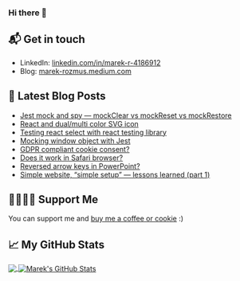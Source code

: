 ### Hi there 👋

## 📬 Get in touch

- LinkedIn: [linkedin.com/in/marek-r-4186912][1]
- Blog: [marek-rozmus.medium.com][2]


## 📕 Latest Blog Posts

<!-- BLOG-POST-LIST:START -->
- [Jest mock and spy — mockClear vs mockReset vs mockRestore](https://marek-rozmus.medium.com/jest-mock-and-spy-mockclear-vs-mockreset-vs-mockrestore-f52395581950?source=friends_link&sk=0958f2572071d35d8b3061491040f3ed)
- [React and dual/multi color SVG icon](https://marek-rozmus.medium.com/55cb38bc8afe?source=friends_link&sk=b9eeb32ed03cb26034a507ecd607ddd0)
- [Testing react select with react testing library](https://marek-rozmus.medium.com/testing-react-select-with-react-testing-library-3f7cebf2672c?source=friends_link&sk=e0c25c60aa0b758a3c480ee947c6dd1b)
- [Mocking window object with Jest](https://marek-rozmus.medium.com/mocking-window-object-d316050ae7a5?source=friends_link&sk=9d8ddce0b5bc37cdab0c721cbf617c6e)
- [GDPR compliant cookie consent?](https://medium.com/sandstreamdev/gdpr-compliant-cookie-consent-f6655fa1b5af?source=friends_link&sk=4a08ea5b558786cbced22fb31c834a51)
- [Does it work in Safari browser?](https://medium.com/sandstreamdev/does-it-work-in-safari-browser-4cf178583c1e?sk=de549a0acd03e32cada4453fb65668b7)
- [Reversed arrow keys in PowerPoint?](https://medium.com/sandstreamdev/reversed-arrow-keys-in-powerpoint-2576a5859f46?sk=3f949ad9efe5b57cedb5af4ee76c8428)
- [Simple website, “simple setup” — lessons learned (part 1)](https://medium.com/sandstreamdev/simple-website-simple-setup-lessons-learned-part-1-1942d9e3c960?sk=ea79b6fbfdcf93f3aa18c1bf0ebe8707)
<!-- BLOG-POST-LIST:END -->

## 🤜🏻🤛🏻 Support Me

You can support me and [buy me a coffee or cookie][3] :)

## &#x1f4c8; My GitHub Stats

<a href="https://github.com/marekrozmus/marekrozmus">
  <img align="center" src="https://github-readme-stats.vercel.app/api/top-langs/?username=marekrozmus&title_color=ffffff&text_color=c9cacc&icon_color=2bbc8a&bg_color=1d1f21" />
</a>

<a href="https://github.com/marekrozmus/marekrozmus">
  <img align="center" src="https://github-readme-stats.vercel.app/api?username=marekrozmus&show_icons=true&line_height=27&count_private=true&title_color=ffffff&text_color=c9cacc&icon_color=2bbc8a&bg_color=1d1f21" alt="Marek's GitHub Stats" />
</a>

[1]: https://www.linkedin.com/in/marek-r-4186912/
[2]: https://marek-rozmus.medium.com/
[3]: https://www.buymeacoffee.com/froostrat

<!--
**marekrozmus/marekrozmus** is a ✨ _special_ ✨ repository because its `README.md` (this file) appears on your GitHub profile.

Here are some ideas to get you started:

- 🔭 I’m currently working on ...
- 🌱 I’m currently learning ...
- 👯 I’m looking to collaborate on ...
- 🤔 I’m looking for help with ...
- 💬 Ask me about ...
- 📫 How to reach me: ...
- 😄 Pronouns: ...
- ⚡ Fun fact: ...
-->
